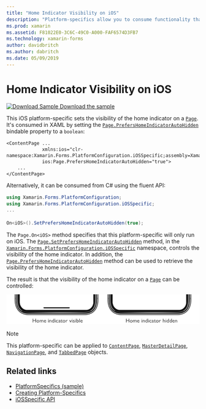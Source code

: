 ```yaml
---
title: "Home Indicator Visibility on iOS"
description: "Platform-specifics allow you to consume functionality that's only available on a specific platform, without implementing custom renderers or effects. This article explains how to consume the iOS platform-specific that sets the visibility of the home indicator on a Page."
ms.prod: xamarin
ms.assetid: F81022E0-3C6C-49C0-A000-FAF6574D3FB7
ms.technology: xamarin-forms
author: davidbritch
ms.author: dabritch
ms.date: 05/09/2019
---
```


# Home Indicator Visibility on iOS

[![Download Sample](~/media/shared/download.png) Download the sample](https://docs.microsoft.com/samples/xamarin/xamarin-forms-samples/userinterface-platformspecifics)

This iOS platform-specific sets the visibility of the home indicator on a [`Page`](xref:Xamarin.Forms.Page). It's consumed in XAML by setting the [`Page.PrefersHomeIndicatorAutoHidden`](xref:Xamarin.Forms.PlatformConfiguration.iOSSpecific.Page.PrefersHomeIndicatorAutoHiddenProperty) bindable property to a `boolean`:

```xaml
<ContentPage ...
             xmlns:ios="clr-namespace:Xamarin.Forms.PlatformConfiguration.iOSSpecific;assembly=Xamarin.Forms.Core"
             ios:Page.PrefersHomeIndicatorAutoHidden="true">
    ...
</ContentPage>
```

Alternatively, it can be consumed from C# using the fluent API:

```csharp
using Xamarin.Forms.PlatformConfiguration;
using Xamarin.Forms.PlatformConfiguration.iOSSpecific;
...

On<iOS>().SetPrefersHomeIndicatorAutoHidden(true);
```

The `Page.On<iOS>` method specifies that this platform-specific will only run on iOS. The [`Page.SetPrefersHomeIndicatorAutoHidden`](xref:Xamarin.Forms.PlatformConfiguration.iOSSpecific.Page.SetPrefersHomeIndicatorAutoHidden(Xamarin.Forms.IPlatformElementConfiguration{Xamarin.Forms.PlatformConfiguration.iOS,Xamarin.Forms.Page},System.Boolean)) method, in the [`Xamarin.Forms.PlatformConfiguration.iOSSpecific`](xref:Xamarin.Forms.PlatformConfiguration.iOSSpecific) namespace, controls the visibility of the home indicator. In addition, the [`Page.PrefersHomeIndicatorAutoHidden`](xref:Xamarin.Forms.PlatformConfiguration.iOSSpecific.Page.PrefersHomeIndicatorAutoHidden(Xamarin.Forms.IPlatformElementConfiguration{Xamarin.Forms.PlatformConfiguration.iOS,Xamarin.Forms.Page})) method can be used to retrieve the visibility of the home indicator.

The result is that the visibility of the home indicator on a [`Page`](xref:Xamarin.Forms.Page) can be controlled:

![Screenshot of home indicator visibility on an iOS page](page-home-indicator-images/home-indicator-visibility.png "Page home indicator visibility")

> [!NOTE]
> This platform-specific can be applied to [`ContentPage`](xref:Xamarin.Forms.ContentPage), [`MasterDetailPage`](xref:Xamarin.Forms.MasterDetailPage), [`NavigationPage`](xref:Xamarin.Forms.NavigationPage), and [`TabbedPage`](xref:Xamarin.Forms.TabbedPage) objects.

## Related links

- [PlatformSpecifics (sample)](https://docs.microsoft.com/samples/xamarin/xamarin-forms-samples/userinterface-platformspecifics)
- [Creating Platform-Specifics](~/xamarin-forms/platform/platform-specifics/index.md#creating-platform-specifics)
- [iOSSpecific API](xref:Xamarin.Forms.PlatformConfiguration.iOSSpecific)
